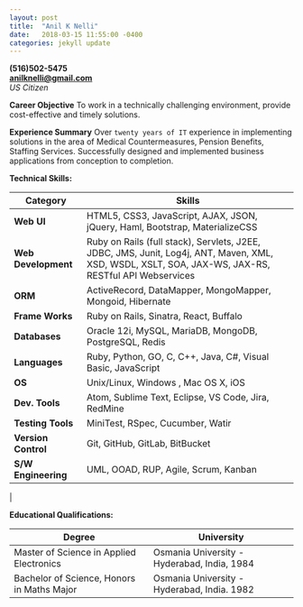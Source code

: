 ```yaml
---
layout: post
title:  "Anil K Nelli"
date:   2018-03-15 11:55:00 -0400
categories: jekyll update
---
```

**(516)502-5475**  
**anilknelli@gmail.com**  
*US Citizen*            

**Career Objective**
To work in a technically challenging environment, provide cost-effective and timely solutions.  

**Experience Summary**
Over `twenty years of IT` experience in implementing solutions in the area of Medical Countermeasures, Pension Benefits, Staffing Services.  Successfully designed and implemented business applications from conception to completion.  

**Technical Skills:**  

| Category        | Skills                                                                                                                                              |
|-----------------|-----------------------------------------------------------------------------------------------------------------------------------------------------|
| **Web UI**          | HTML5, CSS3, JavaScript, AJAX, JSON, jQuery, Haml, Bootstrap, MaterializeCSS                                                                        |
| **Web Development** | Ruby on Rails (full stack), Servlets, J2EE, JDBC, JMS, Junit, Log4j, ANT, Maven, XML, XSD, WSDL, XSLT, SOA, JAX-WS, JAX-RS, RESTful API Webservices |
| **ORM**             | ActiveRecord, DataMapper, MongoMapper, Mongoid, Hibernate                                                                                           |
| **Frame Works**     | Ruby on Rails, Sinatra, React, Buffalo                                                                                                              |
| **Databases**       | Oracle 12i, MySQL, MariaDB, MongoDB, PostgreSQL, Redis                                                                                              |
| **Languages**       | Ruby, Python, GO, C, C++, Java, C#, Visual Basic, JavaScript                                                                                        |
| **OS**              | Unix/Linux, Windows , Mac OS X, iOS                                                                                                                 |
| **Dev. Tools**      | Atom, Sublime Text, Eclipse, VS Code, Jira, RedMine                                                                                                 |
| **Testing Tools**   | MiniTest, RSpec, Cucumber, Watir                                                                                                                    |
| **Version Control** | Git, GitHub, GitLab, BitBucket                                                                                                                      |
| **S/W Engineering** | UML, OOAD, RUP, Agile, Scrum, Kanban                                                                                                                |
|                 

**Educational Qualifications:**  

| Degree                                        | University                                  |
|-----------------------------------------------|---------------------------------------------|
| Master of Science in Applied Electronics      | Osmania University - Hyderabad, India, 1984 |
| Bachelor of Science, Honors in Maths Major    | Osmania University - Hyderabad, India. 1982 |  
